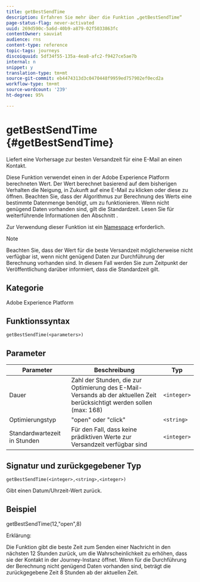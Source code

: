 ```yaml
---
title: getBestSendTime
description: Erfahren Sie mehr über die Funktion „getBestSendTime“
page-status-flag: never-activated
uuid: 269d590c-5a6d-40b9-a879-02f5033863fc
contentOwner: sauviat
audience: rns
content-type: reference
topic-tags: journeys
discoiquuid: 5df34f55-135a-4ea8-afc2-f9427ce5ae7b
internal: n
snippet: y
translation-type: tm+mt
source-git-commit: eb4474313d3c0470448f9959ed757902ef0ecd2a
workflow-type: tm+mt
source-wordcount: '239'
ht-degree: 95%

---
```



# getBestSendTime {#getBestSendTime}

Liefert eine Vorhersage zur besten Versandzeit für eine E-Mail an einen Kontakt.

Diese Funktion verwendet einen in der Adobe Experience Platform berechneten Wert. Der Wert berechnet basierend auf dem bisherigen Verhalten die Neigung, in Zukunft auf eine E-Mail zu klicken oder diese zu öffnen. Beachten Sie, dass der Algorithmus zur Berechnung des Werts eine bestimmte Datenmenge benötigt, um zu funktionieren. Wenn nicht genügend Daten vorhanden sind, gilt die Standardzeit. Lesen Sie für weiterführende Informationen den Abschnitt [](../building-journeys/wait-activity.md).

Zur Verwendung dieser Funktion ist ein [Namespace](../event/selecting-the-namespace.md) erforderlich.

>[!NOTE]
>
>Beachten Sie, dass der Wert für die beste Versandzeit möglicherweise nicht verfügbar ist, wenn nicht genügend Daten zur Durchführung der Berechnung vorhanden sind. In diesem Fall werden Sie zum Zeitpunkt der Veröffentlichung darüber informiert, dass die Standardzeit gilt.

## Kategorie

Adobe Experience Platform

## Funktionssyntax

`getBestSendTime(<parameters>)`

## Parameter

| Parameter | Beschreibung | Typ |
|--- |--- |--- |
| Dauer | Zahl der Stunden, die zur Optimierung des E-Mail-Versands ab der aktuellen Zeit berücksichtigt werden sollen (max: 168) | `<integer>` |
| Optimierungstyp | &quot;open&quot; oder &quot;click&quot; | `<string>` |
| Standardwartezeit in Stunden | Für den Fall, dass keine prädiktiven Werte zur Versandzeit verfügbar sind | `<integer>` |

## Signatur und zurückgegebener Typ

`getBestSendTime(<integer>,<string>,<integer>)`

Gibt einen Datum/Uhrzeit-Wert zurück.

## Beispiel

getBestSendTime(12,&quot;open&quot;,8)

Erklärung:

Die Funktion gibt die beste Zeit zum Senden einer Nachricht in den nächsten 12 Stunden zurück, um die Wahrscheinlichkeit zu erhöhen, dass sie der Kontakt in der Journey-Instanz öffnet. Wenn für die Durchführung der Berechnung nicht genügend Daten vorhanden sind, beträgt die zurückgegebene Zeit 8 Stunden ab der aktuellen Zeit.
